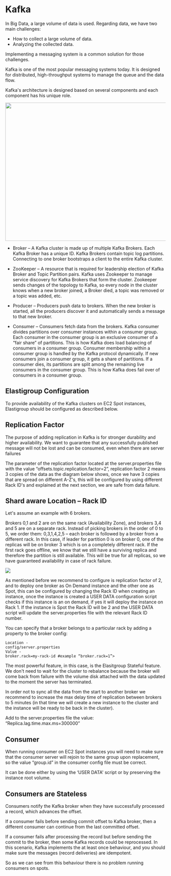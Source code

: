 # Kafka

In Big Data, a large volume of data is used. Regarding data, we have two main challenges:

- How to collect a large volume of data.
- Analyzing the collected data.

Implementing a messaging system is a common solution for those challenges.

Kafka is one of the most popular messaging systems today. It is designed for distributed, high-throughput systems to manage the queue and the data flow.

Kafka's architecture is designed based on several components and each component has his unique role.

<img src="/elastigroup/_media/kafka-01.png" width="600" height="434" />

- Broker – A Kafka cluster is made up of multiple Kafka Brokers. Each Kafka Broker has a unique ID. Kafka Brokers contain topic log partitions. Connecting to one broker bootstraps a client to the entire Kafka cluster.

- ZooKeeper – A resource that is required for leadership election of Kafka Broker and Topic Partition pairs. Kafka uses Zookeeper to manage service discovery for Kafka Brokers that form the cluster. Zookeeper sends changes of the topology to Kafka, so every node in the cluster knows when a new broker joined, a Broker died, a topic was removed or a topic was added, etc.

- Producer – Producers push data to brokers. When the new broker is started, all the producers discover it and automatically sends a message to that new broker.

- Consumer – Consumers fetch data from the brokers. Kafka consumer divides partitions over consumer instances within a consumer group. Each consumer in the consumer group is an exclusive consumer of a “fair share” of partitions. This is how Kafka does load balancing of consumers in a consumer group. Consumer membership within a consumer group is handled by the Kafka protocol dynamically. If new consumers join a consumer group, it gets a share of partitions. If a consumer dies, its partitions are split among the remaining live consumers in the consumer group. This is how Kafka does fail over of consumers in a consumer group.

## Elastigroup Configuration

To provide availability of the Kafka clusters on EC2 Spot instances, Elastigroup should be configured as described below.

## Replication Factor

The purpose of adding replication in Kafka is for stronger durability and higher availability. We want to guarantee that any successfully published message will not be lost and can be consumed, even when there are server failures

The parameter of the replication factor located at the server.properties file with the value “offsets.topic.replication.factor=2”, replication factor 2 means 3 copies of the data as the diagram below shows, once we have 3 copies that are spread on different A-Z's, this will be configured by using different Rack ID's and explained at the next section, we are safe from data failure.

## Shard aware Location – Rack ID

Let's assume an example with 6 brokers.

Brokers 0,1 and 2 are on the same rack (Availability Zone), and brokers 3,4 and 5 are on a separate rack. Instead of picking brokers in the order of 0 to 5, we order them: 0,3,1,4,2,5 – each broker is followed by a broker from a different rack. In this case, if leader for partition 0 is on broker 0, one of the replicas will be on broker 3 which is on a completely different rack. If the first rack goes offline, we know that we still have a surviving replica and therefore the partition is still available. This will be true for all replicas, so we have guaranteed availability in case of rack failure.

<img src="/elastigroup/_media/kafka-02.png" />

As mentioned before we recommend to configure is replication factor of 2, and to deploy one broker as On Demand instance and the other one as Spot, this can be configured by changing the Rack ID when creating an instance, once the instance is created a USER DATA configuration script checks if this instance is an on demand, if yes it will deploy the instance on Rack 1. If the instance is Spot the Rack ID will be 2 and the USER DATA script will update the server.properties file with the relevant Rack ID number.

You can specify that a broker belongs to a particular rack by adding a property to the broker config:

```
Location -
config/server.properties
Value -
broker.rack=my-rack-id #example “broker.rack=1”>
```

The most powerful feature, in this case, is the Elasitgroup Stateful feature. We don't need to wait for the cluster to rebalance because the broker will come back from failure with the volume disk attached with the data updated to the moment the server has terminated.

In order not to sync all the data from the start to another broker we recommend to increase the max delay time of replication between brokers to 5 minutes (in that time we will create a new instance to the cluster and the instance will be ready to be back in the cluster).

Add to the server.properties file the value: “Replica.lag.time.max.ms=300000”

## Consumer

When running consumer on EC2 Spot instances you will need to make sure that the consumer server will rejoin to the same group upon replacement, so the value “group.id” in the consumer config file must be correct.

It can be done either by using the ‘USER DATA' script or by preserving the instance root volume.

## Consumers are Stateless

Consumers notify the Kafka broker when they have successfully processed a record, which advances the offset.

If a consumer fails before sending commit offset to Kafka broker, then a different consumer can continue from the last committed offset.

If a consumer fails after processing the record but before sending the commit to the broker, then some Kafka records could be reprocessed. In this scenario, Kafka implements the at least once behaviour, and you should make sure the messages (record deliveries) are idempotent.

So as we can see from this behaviour there is no problem running consumers on spots.
